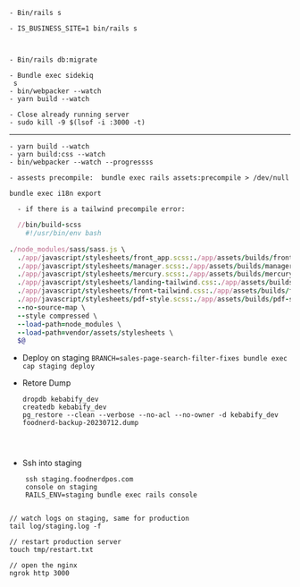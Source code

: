 ```
- Bin/rails s

- IS_BUSINESS_SITE=1 bin/rails s 
 
 
 
- Bin/rails db:migrate
 
- Bundle exec sidekiq
 s 
- bin/webpacker --watch
- yarn build --watch 
 
- Close already running server
- sudo kill -9 $(lsof -i :3000 -t)

```

---- 
```
- yarn build --watch
- yarn build:css --watch
- bin/webpacker --watch --progressss

- assests precompile:  bundle exec rails assets:precompile > /dev/null

bundle exec i18n export

  - if there is a tailwind precompile error:
```

```ruby
  //bin/build-scss
    #!/usr/bin/env bash

./node_modules/sass/sass.js \
  ./app/javascript/stylesheets/front_app.scss:./app/assets/builds/front_app.css \
  ./app/javascript/stylesheets/manager.scss:./app/assets/builds/manager.css \
  ./app/javascript/stylesheets/mercury.scss:./app/assets/builds/mercury.css \
  ./app/javascript/stylesheets/landing-tailwind.css:./app/assets/builds/landing-tailwind.css \
  ./app/javascript/stylesheets/front-tailwind.css:./app/assets/builds/front-tailwind.css \
  ./app/javascript/stylesheets/pdf-style.scss:./app/assets/builds/pdf-style.css \
  --no-source-map \
  --style compressed \
  --load-path=node_modules \
  --load-path=vendor/assets/stylesheets \
  $@ 
  ```

- Deploy on staging
  ```BRANCH=sales-page-search-filter-fixes bundle exec cap staging deploy ```

- Retore Dump
  ```
  dropdb kebabify_dev  
  createdb kebabify_dev
  pg_restore --clean --verbose --no-acl --no-owner -d kebabify_dev foodnerd-backup-20230712.dump

  


   ```

 - Ssh into staging
```
    ssh staging.foodnerdpos.com
    console on staging
    RAILS_ENV=staging bundle exec rails console


// watch logs on staging, same for production
tail log/staging.log -f

// restart production server
touch tmp/restart.txt

// open the nginx
ngrok http 3000


```

